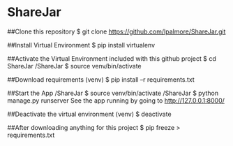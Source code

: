 # ShareJar

##Clone this repository
$ git clone https://github.com/lpalmore/ShareJar.git

##Install Virtual Environment
$ pip install virtualenv

##Activate the Virtual Environment included with this github project
$ cd ShareJar
/ShareJar $ source venv/bin/activate

##Download requirements
(venv) $ pip install –r requirements.txt

##Start the App
/ShareJar $ source venv/bin/activate
/ShareJar $ python manage.py runserver
See the app running by going to http://127.0.0.1:8000/

##Deactivate the virtual environment
(venv) $ deactivate

##After downloading anything for this project
$ pip freeze > requirements.txt
